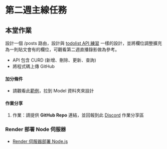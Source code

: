 # 第二週主線任務

## 本堂作業

設計一個 /posts 路由，設計與 [todolist API 練習](https://discord.com/channels/801807326054055996/1073411249926324234/1075786895914700820) 一樣的設計，並將欄位調整擴充為一則貼文會有的欄位，可觀看第二週直播錄影做為參考。

- API 包含 CURD (新增、刪除、更新、查詢)
- 將程式碼上傳 GitHub

#### 加分條件

- 請觀看此[範例](https://github.com/gonsakon/nodeweek2-sample)，拉到 Model 資料夾來設計

#### **作業分享**

1. 作業：請提供 **GitHub Repo** 連結，並回報到此 [Discord](https://discord.com/channels/801807326054055996/1073411249926324234/1088723579752943637) 作業分享區

### Render 部署 Node 伺服器

- [Render 伺服器部署 Node.js](https://israynotarray.com/other/20221213/3036227586/)
